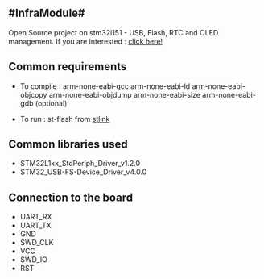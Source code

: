 #InfraModule#
-----------

Open Source project on stm32l151 - USB, Flash, RTC and OLED management.
If you are interested : [click here!](http://la-bluefrog.myinstapage.com/)


Common requirements
-------------------

- To compile :
    arm-none-eabi-gcc
    arm-none-eabi-ld
    arm-none-eabi-objcopy
    arm-none-eabi-objdump
    arm-none-eabi-size
    arm-none-eabi-gdb (optional)

- To run :
    st-flash from [stlink](https://github.com/texane/stlink)

Common libraries used
---------------------

- STM32L1xx_StdPeriph_Driver_v1.2.0
- STM32_USB-FS-Device_Driver_v4.0.0



Connection to the board
-----------------------

- UART_RX
- UART_TX
- GND
- SWD_CLK
- VCC
- SWD_IO
- RST
